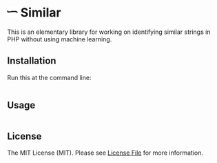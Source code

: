 # <img src=".github/logo.svg?sanitize=true" width="24" height="24" alt="Similar PHP"> Similar

This is an elementary library for working on identifying similar strings in PHP without using machine learning.

## Installation

Run this at the command line:

```php

```

## Usage

```php

```

## License

The MIT License (MIT). Please see [License File](LICENSE.md) for more information.
